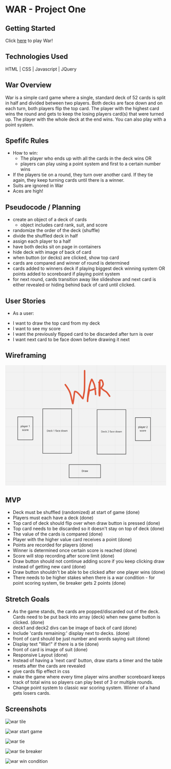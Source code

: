 # WAR - Project One

## Getting Started
Click [here](https://jcollinjones25.github.io/JCJ-War-Card-Game/) to play War!

## Technologies Used
HTML | CSS | Javascript | JQuery

## War Overview

War is a simple card game where a single, standard deck of 52 cards is split in half and divided between two players. Both decks are face down and on each turn, both players flip the top card. The player with the highest card wins the round and gets to keep the losing players card(s) that were turned up. The player with the whole deck at the end wins. You can also play with a point system.

## Spefifc Rules

* How to win:
    -  The player who ends up with all the cards in the deck wins
        OR
    - players can play using a point system and first to a certain number wins
* If the players tie on a round, they turn over another card. If they tie again, they keep turning cards until there is a winner.
* Suits are ignored in War
* Aces are high!

## Pseudocode / Planning

* create an object of a deck of cards
    -  object includes card rank, suit, and score
* randomize the order of the deck (shuffle)
* divide the shuffled deck in half
* assign each player to a half
* have both decks sit on page in containers
* hide deck with image of back of card
* when button (or decks) are clicked, show top card
* cards are compared and winner of round is determined
* cards added to winners deck if playing biggest deck winning system OR points added to scoreboard if playing point system 
* for next round, cards transition away like slideshow and next card is either revealed or hiding behind back of card until clicked. 

## User Stories
* As a user:
- I want to draw the top card from my deck
- I want to see my score
- I want the previously flipped card to be discarded after turn is over
- I want next card to be face down before drawing it next

## Wireframing
![wireframe image](https://github.com/JCollinJones25/GA-proj-1-War/blob/main/proj-1-wireframe.png?raw=true)

## MVP
* Deck must be shuffled (randomized) at start of game (done)
* Players must each have a deck (done)
* Top card of deck should flip over when draw button is pressed (done)
* Top card needs to be discarded so it doesn't stay on top of deck (done)
* The value of the cards is compared (done)
* Player with the higher value card receives a point (done)
* Points are recorded for players (done)
* Winner is determined once certain score is reached (done)
* Score will stop recording after score limit (done)
* Draw button should not continue adding score if you keep clicking draw instead of getting new card (done)
* Draw button shouldn't be able to be clicked after one player wins (done)
* There needs to be higher stakes when there is a war condition - for point scoring system, tie breaker gets 2 points (done)

## Stretch Goals
* As the game stands, the cards are popped/discarded out of the deck. Cards need to be put back into array (deck) when new game button is clicked. (done)
* deck1 and deck2 divs can be image of back of card (done)
* Include 'cards remaining:' display next to decks. (done)
* front of card should be just number and words saying suit (done)
* Display text "War!" if there is a tie (done)
* front of card is image of suit (done)
* Responsive Layout (done)
* Instead of having a 'next card' button, draw starts a timer and the table resets after the cards are revealed
* give cards flip effect in css
* make the game where every time player wins another scoreboard keeps track of total wins so players can play best of 3 or multiple rounds.
* Change point system to classic war scoring system. Winner of a hand gets losers cards.

## Screenshots
![war tile](https://user-images.githubusercontent.com/86025071/163034822-2baf7032-5aad-4e30-a337-968b81f2152e.png)

![war start game](https://user-images.githubusercontent.com/86025071/163035435-233c5990-349c-47cd-b222-0de36d214725.png)

![war tie](https://user-images.githubusercontent.com/86025071/163035555-56ce2263-c1a0-4de4-ae5c-7fff87d53a99.png)

![war tie breaker](https://user-images.githubusercontent.com/86025071/163035646-d1c5461f-0741-41bb-8080-56aef0e76661.png)

![war win condition](https://user-images.githubusercontent.com/86025071/163035722-50e2d719-9421-4e00-80b8-a9ef790885f6.png)
